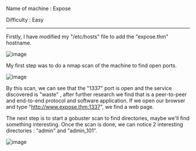 Name of machine : Expose

Difficulty : Easy

--------------------------------------------------------
Firstly, I have modified my "/etc/hosts" file to add the "expose.thm" hostname.

![image](https://github.com/user-attachments/assets/beb8e512-e95f-4367-b093-f1a3dba5f185)

My first step was to do a nmap scan of the machine to find open ports.

![image](https://github.com/user-attachments/assets/e7596004-9b59-423c-bea8-bbaf7e2b7736)

By this scan, we can see that the "1337" port is open and the service discovered is "waste" , after further research we find that is a peer-to-peer and end-to-end protocol and software application. If we open our browser and type "http://www.expose.thm:1337", we find a web page.

The next step is to start a gobuster scan to find directories, maybe we'll find something interesting. 
Once the scan is done, we can notice 2 interesting directories : "admin" and "admin_101".

![image](https://github.com/user-attachments/assets/5669c114-3abe-4dfd-a781-febb8862396e)


